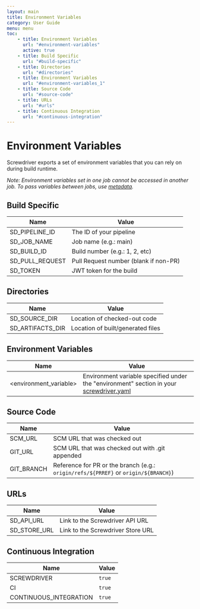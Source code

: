 ```yaml
---
layout: main
title: Environment Variables
category: User Guide
menu: menu
toc:
    - title: Environment Variables
      url: "#environment-variables"
      active: true
    - title: Build Specific
      url: "#build-specific"
    - title: Directories
      url: "#directories"
    - title: Environment Variables
      url: "#environment-variables_1"
    - title: Source Code
      url: "#source-code"
    - title: URLs
      url: "#urls"
    - title: Continuous Integration
      url: "#continuous-integration"
---
```

# Environment Variables

Screwdriver exports a set of environment variables that you can rely on during build runtime.

_Note: Environment variables set in one job cannot be accessed in another job. To pass variables between jobs, use [metadata](./metadata)._

## Build Specific

| Name | Value |
|------|-------|
| SD_PIPELINE_ID | The ID of your pipeline |
| SD_JOB_NAME | Job name (e.g.: main) |
| SD_BUILD_ID | Build number (e.g.: 1, 2, etc) |
| SD_PULL_REQUEST | Pull Request number (blank if non-PR) |
| SD_TOKEN | JWT token for the build |

## Directories

| Name | Value |
|------|-------|
| SD_SOURCE_DIR | Location of checked-out code |
| SD_ARTIFACTS_DIR | Location of built/generated files |

## Environment Variables

| Name | Value |
|------|-------|
| &lt;environment_variable&gt; | Environment variable specified under the "environment" section in your [screwdriver.yaml](configuration/) |

## Source Code

| Name | Value |
|------|-------|
| SCM_URL | SCM URL that was checked out |
| GIT_URL | SCM URL that was checked out with .git appended |
| GIT_BRANCH | Reference for PR or the branch (e.g.: `origin/refs/${PRREF}` or `origin/${BRANCH}`) |

## URLs

| Name | Value |
|------|-------|
| SD_API_URL | Link to the Screwdriver API URL |
| SD_STORE_URL | Link to the Screwdriver Store URL |

## Continuous Integration

| Name | Value |
|------|-------|
| SCREWDRIVER | `true` |
| CI | `true` |
| CONTINUOUS_INTEGRATION | `true` |
